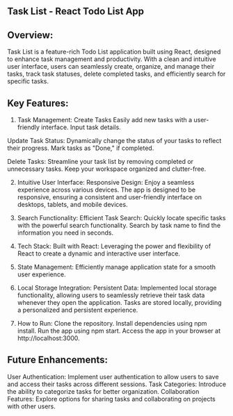 ## Task List - React Todo List App
## Overview:
Task List is a feature-rich Todo List application built using React, designed to enhance task management and productivity. With a clean and intuitive user interface, users can seamlessly create, organize, and manage their tasks, track task statuses, delete completed tasks, and efficiently search for specific tasks.

## Key Features:
1. Task Management:
Create Tasks Easily add new tasks with a user-friendly interface. Input task details.

Update Task Status: Dynamically change the status of your tasks to reflect their progress. Mark tasks as "Done," if completed.

Delete Tasks: Streamline your task list by removing completed or unnecessary tasks. Keep your workspace organized and clutter-free.

2. Intuitive User Interface:
Responsive Design: Enjoy a seamless experience across various devices. The app is designed to be responsive, ensuring a consistent and user-friendly interface on desktops, tablets, and mobile devices.

3. Search Functionality:
Efficient Task Search: Quickly locate specific tasks with the powerful search functionality. Search by task name to find the information you need in seconds.

4. Tech Stack:
Built with React: Leveraging the power and flexibility of React to create a dynamic and interactive user interface.

5. State Management: Efficiently manage application state for a smooth user experience.

6. Local Storage Integration:
Persistent Data: Implemented local storage functionality, allowing users to seamlessly retrieve their task data whenever they open the application. Tasks are stored locally, providing a personalized and persistent experience.

7. How to Run:
Clone the repository.
Install dependencies using npm install.
Run the app using npm start.
Access the app in your browser at http://localhost:3000.



## Future Enhancements:
User Authentication: Implement user authentication to allow users to save and access their tasks across different sessions.
Task Categories: Introduce the ability to categorize tasks for better organization.
Collaboration Features: Explore options for sharing tasks and collaborating on projects with other users.